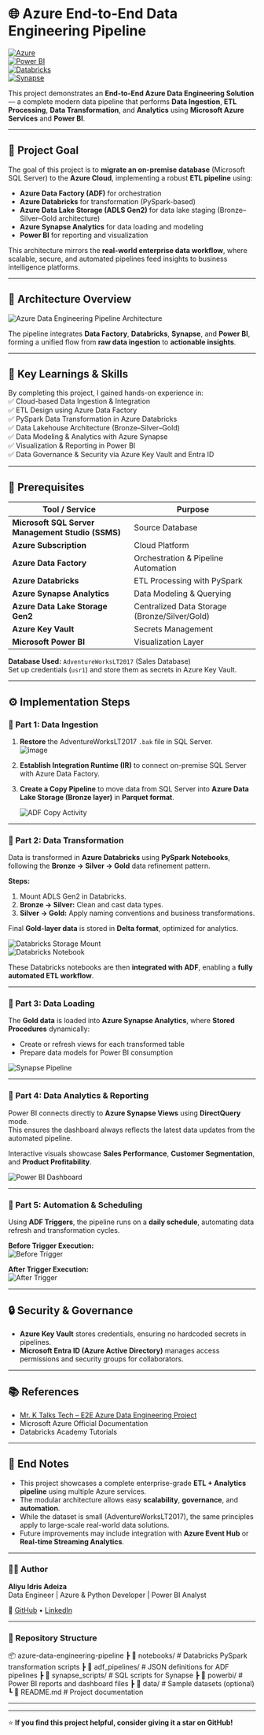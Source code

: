 # 🌐 Azure End-to-End Data Engineering Pipeline  

[![Azure](https://img.shields.io/badge/Platform-Microsoft%20Azure-blue)](https://azure.microsoft.com)  
[![Power BI](https://img.shields.io/badge/Visualization-Power%20BI-yellow)](https://powerbi.microsoft.com)  
[![Databricks](https://img.shields.io/badge/Compute-Azure%20Databricks-orange)](https://azure.microsoft.com/en-us/products/databricks/)  
[![Synapse](https://img.shields.io/badge/Analytics-Azure%20Synapse%20Analytics-lightblue)](https://azure.microsoft.com/en-us/products/synapse-analytics/)  

This project demonstrates an **End-to-End Azure Data Engineering Solution** — a complete modern data pipeline that performs **Data Ingestion**, **ETL Processing**, **Data Transformation**, and **Analytics** using **Microsoft Azure Services** and **Power BI**.  

---

## 🎯 Project Goal  

The goal of this project is to **migrate an on-premise database** (Microsoft SQL Server) to the **Azure Cloud**, implementing a robust **ETL pipeline** using:  

- **Azure Data Factory (ADF)** for orchestration  
- **Azure Databricks** for transformation (PySpark-based)  
- **Azure Data Lake Storage (ADLS Gen2)** for data lake staging (Bronze–Silver–Gold architecture)  
- **Azure Synapse Analytics** for data loading and modeling  
- **Power BI** for reporting and visualization  

This architecture mirrors the **real-world enterprise data workflow**, where scalable, secure, and automated pipelines feed insights to business intelligence platforms.  

---

## 🧭 Architecture Overview  

![Azure Data Engineering Pipeline Architecture](https://github.com/Drisatech/Azure-End-To-End-Data-Engineering-Project-For-Sales-Data-Analysis/blob/main/Images/Arc%20img.png)

The pipeline integrates **Data Factory**, **Databricks**, **Synapse**, and **Power BI**, forming a unified flow from **raw data ingestion** to **actionable insights**.

---

## 🧠 Key Learnings & Skills  

By completing this project, I gained hands-on experience in:  
✅ Cloud-based Data Ingestion & Integration  
✅ ETL Design using Azure Data Factory  
✅ PySpark Data Transformation in Azure Databricks  
✅ Data Lakehouse Architecture (Bronze–Silver–Gold)  
✅ Data Modeling & Analytics with Azure Synapse  
✅ Visualization & Reporting in Power BI  
✅ Data Governance & Security via Azure Key Vault and Entra ID  

---

## 🧩 Prerequisites  

| Tool / Service | Purpose |
|-----------------|----------|
| **Microsoft SQL Server Management Studio (SSMS)** | Source Database |
| **Azure Subscription** | Cloud Platform |
| **Azure Data Factory** | Orchestration & Pipeline Automation |
| **Azure Databricks** | ETL Processing with PySpark |
| **Azure Synapse Analytics** | Data Modeling & Querying |
| **Azure Data Lake Storage Gen2** | Centralized Data Storage (Bronze/Silver/Gold) |
| **Azure Key Vault** | Secrets Management |
| **Microsoft Power BI** | Visualization Layer |

**Database Used:** `AdventureWorksLT2017` (Sales Database)  
Set up credentials (`usr1`) and store them as secrets in Azure Key Vault.

---

## ⚙️ Implementation Steps  

### 🔹 Part 1: Data Ingestion  

1. **Restore** the AdventureWorksLT2017 `.bak` file in SQL Server.  
   ![image](https://github.com/Drisatech/Azure-End-To-End-Data-Engineering-Project-For-Sales-Data-Analysis/blob/main/Images/IMG_20251029_190608.png)  

2. **Establish Integration Runtime (IR)** to connect on-premise SQL Server with Azure Data Factory.  
3. **Create a Copy Pipeline** to move data from SQL Server into **Azure Data Lake Storage (Bronze layer)** in **Parquet format**.  

   ![ADF Copy Activity](https://github.com/Drisatech/Azure-End-To-End-Data-Engineering-Project-For-Sales-Data-Analysis/blob/main/Images/299250973-d2126d21-6f67-4fd1-bfa8-0902c5182ddc.png)

---

### 🔹 Part 2: Data Transformation  

Data is transformed in **Azure Databricks** using **PySpark Notebooks**, following the **Bronze → Silver → Gold** data refinement pattern.  

**Steps:**
1. Mount ADLS Gen2 in Databricks.  
2. **Bronze → Silver:** Clean and cast data types.  
3. **Silver → Gold:** Apply naming conventions and business transformations.  

Final **Gold-layer data** is stored in **Delta format**, optimized for analytics.  

![Databricks Storage Mount](https://github.com/Drisatech/Azure-End-To-End-Data-Engineering-Project-For-Sales-Data-Analysis/blob/main/Images/IMG_20251029_205737.png)  
![Databricks Notebook](https://github.com/Drisatech/Azure-End-To-End-Data-Engineering-Project-For-Sales-Data-Analysis/blob/main/Images/299253166-782503d8-453b-4bc4-8b24-5a2417bff378.png)  

These Databricks notebooks are then **integrated with ADF**, enabling a **fully automated ETL workflow**.  

---

### 🔹 Part 3: Data Loading  

The **Gold data** is loaded into **Azure Synapse Analytics**, where **Stored Procedures** dynamically:  
- Create or refresh views for each transformed table  
- Prepare data models for Power BI consumption  

![Synapse Pipeline](https://github.com/Drisatech/Azure-End-To-End-Data-Engineering-Project-For-Sales-Data-Analysis/blob/main/Images/299255821-7f935213-4dd9-471a-aa24-bc4b1c68f41b.png)

---

### 🔹 Part 4: Data Analytics & Reporting  

Power BI connects directly to **Azure Synapse Views** using **DirectQuery** mode.  
This ensures the dashboard always reflects the latest data updates from the automated pipeline.  

Interactive visuals showcase **Sales Performance**, **Customer Segmentation**, and **Product Profitability**.  

![Power BI Dashboard](https://github.com/Drisatech/Azure-End-To-End-Data-Engineering-Project-For-Sales-Data-Analysis/blob/main/PowerBI-Files/PowerBI%20Reporting%20output2.png)

---

### 🔹 Part 5: Automation & Scheduling  

Using **ADF Triggers**, the pipeline runs on a **daily schedule**, automating data refresh and transformation cycles.  

**Before Trigger Execution:**  
![Before Trigger](https://github.com/Drisatech/Azure-End-To-End-Data-Engineering-Project-For-Sales-Data-Analysis/blob/main/Images/299257583-51405c5f-331a-4bbd-83cf-439f91ca2525.png)  

**After Trigger Execution:**  
![After Trigger](https://github.com/Drisatech/Azure-End-To-End-Data-Engineering-Project-For-Sales-Data-Analysis/blob/main/Images/299258435-578aca35-89b1-4a31-b1e0-27fb7fd923ed.png)

---

## 🔒 Security & Governance  

- **Azure Key Vault** stores credentials, ensuring no hardcoded secrets in pipelines.  
- **Microsoft Entra ID (Azure Active Directory)** manages access permissions and security groups for collaborators.  

---

## 📚 References  

- [Mr. K Talks Tech – E2E Azure Data Engineering Project](https://www.youtube.com/watch?v=iQ41WqhHglk&t=3624s)  
- Microsoft Azure Official Documentation  
- Databricks Academy Tutorials  

---

## 🧾 End Notes  

- This project showcases a complete enterprise-grade **ETL + Analytics pipeline** using multiple Azure services.  
- The modular architecture allows easy **scalability**, **governance**, and **automation**.  
- While the dataset is small (AdventureWorksLT2017), the same principles apply to large-scale real-world data solutions.  
- Future improvements may include integration with **Azure Event Hub** or **Real-time Streaming Analytics**.  

---

### 👨‍💻 Author  
**Aliyu Idris Adeiza**  
Data Engineer | Azure & Python Developer | Power BI Analyst  

🔗 [GitHub](https://github.com/Drisatech) • [LinkedIn](https://linkedin.com/in/aliyu-idris)  

---

### 📁 Repository Structure

📦 azure-data-engineering-pipeline
┣ 📂 notebooks/             # Databricks PySpark transformation scripts
┣ 📂 adf_pipelines/         # JSON definitions for ADF pipelines
┣ 📂 synapse_scripts/       # SQL scripts for Synapse
┣ 📂 powerbi/               # Power BI reports and dashboard files
┣ 📂 data/                  # Sample datasets (optional)
┗ 📜 README.md              # Project documentation

---

---

⭐ **If you find this project helpful, consider giving it a star on GitHub!**
